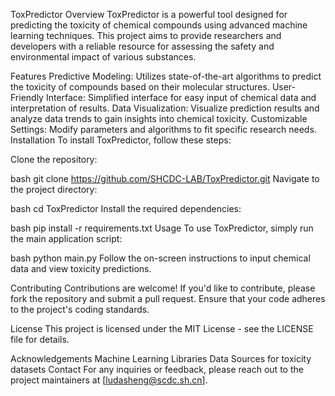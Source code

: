 ToxPredictor
Overview
ToxPredictor is a powerful tool designed for predicting the toxicity of chemical compounds using advanced machine learning techniques. This project aims to provide researchers and developers with a reliable resource for assessing the safety and environmental impact of various substances.

Features
Predictive Modeling: Utilizes state-of-the-art algorithms to predict the toxicity of compounds based on their molecular structures.
User-Friendly Interface: Simplified interface for easy input of chemical data and interpretation of results.
Data Visualization: Visualize prediction results and analyze data trends to gain insights into chemical toxicity.
Customizable Settings: Modify parameters and algorithms to fit specific research needs.
Installation
To install ToxPredictor, follow these steps:

Clone the repository:

bash
git clone https://github.com/SHCDC-LAB/ToxPredictor.git
Navigate to the project directory:

bash
cd ToxPredictor
Install the required dependencies:

bash
pip install -r requirements.txt
Usage
To use ToxPredictor, simply run the main application script:

bash
python main.py
Follow the on-screen instructions to input chemical data and view toxicity predictions.

Contributing
Contributions are welcome! If you'd like to contribute, please fork the repository and submit a pull request. Ensure that your code adheres to the project's coding standards.

License
This project is licensed under the MIT License - see the LICENSE file for details.

Acknowledgements
Machine Learning Libraries
Data Sources for toxicity datasets
Contact
For any inquiries or feedback, please reach out to the project maintainers at [ludasheng@scdc.sh.cn].

